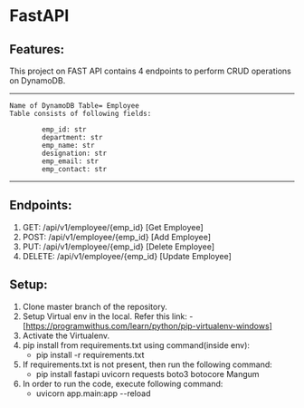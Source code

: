 # FastAPI

## Features:
This project on FAST API contains 4 endpoints to perform CRUD operations on DynamoDB.
__________________________________________
    Name of DynamoDB Table= Employee
    Table consists of following fields:

            emp_id: str
            department: str
            emp_name: str
            designation: str
            emp_email: str
            emp_contact: str
__________________________________________

## Endpoints:
1. GET: /api/v1/employee/{emp_id} [Get Employee]
2. POST: /api/v1/employee/{emp_id} [Add Employee]
3. PUT: /api/v1/employee/{emp_id} [Delete Employee]
4. DELETE: /api/v1/employee/{emp_id} [Update Employee]

## Setup:
1. Clone master branch of the repository.
2. Setup Virtual env in the local. Refer this link:
    -[https://programwithus.com/learn/python/pip-virtualenv-windows]
3. Activate the  Virtualenv.
4. pip install from requirements.txt using command(inside env):
    - pip install -r requirements.txt
5. If requirements.txt is not present, then run the following command:
    - pip install fastapi uvicorn requests boto3 botocore Mangum
6. In order to run the code, execute following command:
    - uvicorn app.main:app --reload